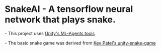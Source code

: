 # SnakeAI - A tensorflow neural network that plays snake.

\-
This project uses [Unity's ML-Agents tools](https://github.com/Unity-Technologies/ml-agents)

\-
The basic snake game was derived from [Kev Patel's unity-snake-game](https://github.com/kevalpatel2106/unity-snake-game)
